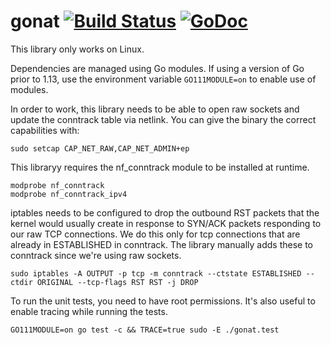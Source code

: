 gonat [![Build Status](https://drone.lantern.io/api/badges/getlantern/gonat/status.svg)](https://drone.lantern.io/getlantern/gonat)&nbsp;[![GoDoc](https://godoc.org/github.com/getlantern/gonat?status.png)](http://godoc.org/github.com/getlantern/gonat)
==========

This library only works on Linux.

Dependencies are managed using Go modules. If using a version of Go prior to 1.13, use the environment
variable `GO111MODULE=on` to enable use of modules.

In order to work, this library needs to be able to open raw sockets and update the conntrack table
via netlink. You can give the binary the correct capabilities with:

`sudo setcap CAP_NET_RAW,CAP_NET_ADMIN+ep`

This libraryy requires the nf_conntrack module to be installed at runtime.

```
modprobe nf_conntrack
modprobe nf_conntrack_ipv4
```

iptables needs to be configured to drop the outbound RST packets that the kernel would usually create in response to SYN/ACK
packets responding to our raw TCP connections. We do this only for tcp connections that are already in ESTABLISHED in conntrack.
The library manually adds these to conntrack since we're using raw sockets.

`sudo iptables -A OUTPUT -p tcp -m conntrack --ctstate ESTABLISHED --ctdir ORIGINAL --tcp-flags RST RST -j DROP`

To run the unit tests, you need to have root permissions. It's also useful to enable tracing while running the tests.

```
GO111MODULE=on go test -c && TRACE=true sudo -E ./gonat.test
```